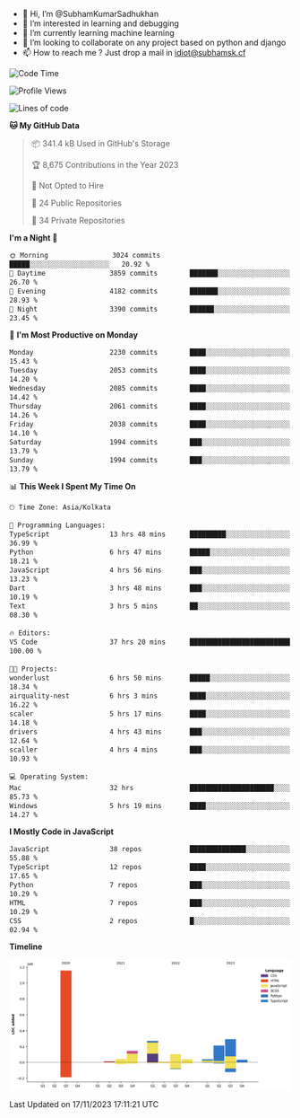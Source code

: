 - 👋 Hi, I’m @SubhamKumarSadhukhan
- 👀 I’m interested in learning and debugging
- 🌱 I’m currently learning machine learning
- 💞️ I’m looking to collaborate on any project based on python and django
- 📫 How to reach me ?
      Just drop a mail in idiot@subhamsk.cf

<!---
SubhamKumarSadhukhan/SubhamKumarSadhukhan is a ✨ special ✨ repository because its `README.md` (this file) appears on your GitHub profile.
You can click the Preview link to take a look at your changes.
--->


<!--START_SECTION:waka-->
![Code Time](http://img.shields.io/badge/Code%20Time-1%2C687%20hrs%2020%20mins-blue)

![Profile Views](http://img.shields.io/badge/Profile%20Views-0-blue)

![Lines of code](https://img.shields.io/badge/From%20Hello%20World%20I%27ve%20Written-2.3%20million%20lines%20of%20code-blue)

**🐱 My GitHub Data** 

> 📦 341.4 kB Used in GitHub's Storage 
 > 
> 🏆 8,675 Contributions in the Year 2023
 > 
> 🚫 Not Opted to Hire
 > 
> 📜 24 Public Repositories 
 > 
> 🔑 34 Private Repositories 
 > 
**I'm a Night 🦉** 

```text
🌞 Morning                3024 commits        █████░░░░░░░░░░░░░░░░░░░░   20.92 % 
🌆 Daytime                3859 commits        ███████░░░░░░░░░░░░░░░░░░   26.70 % 
🌃 Evening                4182 commits        ███████░░░░░░░░░░░░░░░░░░   28.93 % 
🌙 Night                  3390 commits        ██████░░░░░░░░░░░░░░░░░░░   23.45 % 
```
📅 **I'm Most Productive on Monday** 

```text
Monday                   2230 commits        ████░░░░░░░░░░░░░░░░░░░░░   15.43 % 
Tuesday                  2053 commits        ████░░░░░░░░░░░░░░░░░░░░░   14.20 % 
Wednesday                2085 commits        ████░░░░░░░░░░░░░░░░░░░░░   14.42 % 
Thursday                 2061 commits        ████░░░░░░░░░░░░░░░░░░░░░   14.26 % 
Friday                   2038 commits        ████░░░░░░░░░░░░░░░░░░░░░   14.10 % 
Saturday                 1994 commits        ███░░░░░░░░░░░░░░░░░░░░░░   13.79 % 
Sunday                   1994 commits        ███░░░░░░░░░░░░░░░░░░░░░░   13.79 % 
```


📊 **This Week I Spent My Time On** 

```text
🕑︎ Time Zone: Asia/Kolkata

💬 Programming Languages: 
TypeScript               13 hrs 48 mins      █████████░░░░░░░░░░░░░░░░   36.99 % 
Python                   6 hrs 47 mins       █████░░░░░░░░░░░░░░░░░░░░   18.21 % 
JavaScript               4 hrs 56 mins       ███░░░░░░░░░░░░░░░░░░░░░░   13.23 % 
Dart                     3 hrs 48 mins       ███░░░░░░░░░░░░░░░░░░░░░░   10.19 % 
Text                     3 hrs 5 mins        ██░░░░░░░░░░░░░░░░░░░░░░░   08.30 % 

🔥 Editors: 
VS Code                  37 hrs 20 mins      █████████████████████████   100.00 % 

🐱‍💻 Projects: 
wonderlust               6 hrs 50 mins       █████░░░░░░░░░░░░░░░░░░░░   18.34 % 
airquality-nest          6 hrs 3 mins        ████░░░░░░░░░░░░░░░░░░░░░   16.22 % 
scaler                   5 hrs 17 mins       ████░░░░░░░░░░░░░░░░░░░░░   14.18 % 
drivers                  4 hrs 43 mins       ███░░░░░░░░░░░░░░░░░░░░░░   12.64 % 
scaller                  4 hrs 4 mins        ███░░░░░░░░░░░░░░░░░░░░░░   10.93 % 

💻 Operating System: 
Mac                      32 hrs              █████████████████████░░░░   85.73 % 
Windows                  5 hrs 19 mins       ████░░░░░░░░░░░░░░░░░░░░░   14.27 % 
```

**I Mostly Code in JavaScript** 

```text
JavaScript               38 repos            ██████████████░░░░░░░░░░░   55.88 % 
TypeScript               12 repos            ████░░░░░░░░░░░░░░░░░░░░░   17.65 % 
Python                   7 repos             ███░░░░░░░░░░░░░░░░░░░░░░   10.29 % 
HTML                     7 repos             ███░░░░░░░░░░░░░░░░░░░░░░   10.29 % 
CSS                      2 repos             █░░░░░░░░░░░░░░░░░░░░░░░░   02.94 % 
```



**Timeline**

![Lines of Code chart](https://raw.githubusercontent.com/SubhamKumarSadhukhan/SubhamKumarSadhukhan/main/assets/bar_graph.png)


 Last Updated on 17/11/2023 17:11:21 UTC
<!--END_SECTION:waka-->
